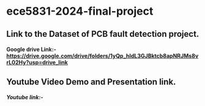 # ece5831-2024-final-project

## Link to the Dataset of PCB fault detection project.
#### Google drive Link:- https://drive.google.com/drive/folders/1yQp_hIdL3GJBktcb8apNRJMs8vrL02Hy?usp=drive_link

## Youtube Video Demo and Presentation link.
##### Youtube link:- 
